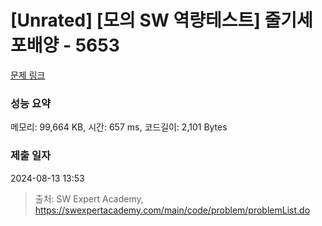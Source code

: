 # [Unrated] [모의 SW 역량테스트] 줄기세포배양 - 5653 

[문제 링크](https://swexpertacademy.com/main/code/problem/problemDetail.do?contestProbId=AWXRJ8EKe48DFAUo) 

### 성능 요약

메모리: 99,664 KB, 시간: 657 ms, 코드길이: 2,101 Bytes

### 제출 일자

2024-08-13 13:53



> 출처: SW Expert Academy, https://swexpertacademy.com/main/code/problem/problemList.do